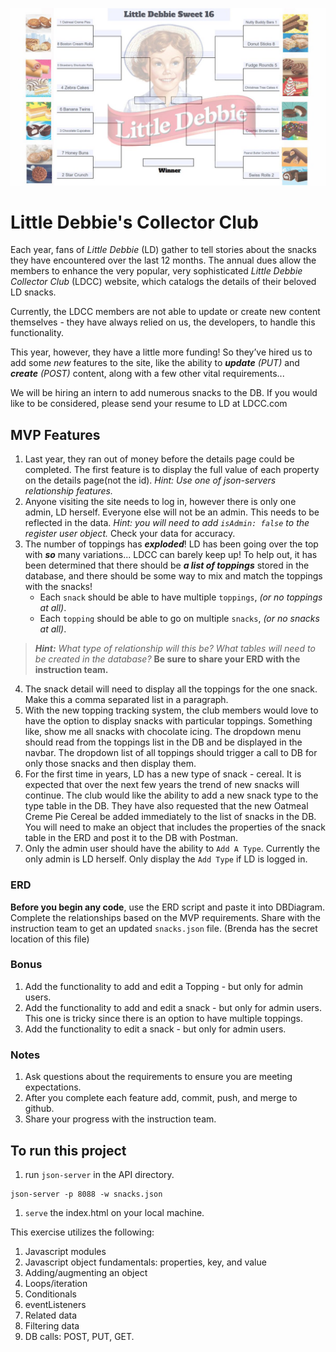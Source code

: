 ![LDCC](images/ldBracket.jpg)
# Little Debbie's Collector Club

Each year, fans of _Little Debbie_ (LD) gather to tell stories about the snacks they have encountered over the last 12 months. The annual dues allow the members to enhance the very popular, very sophisticated _Little Debbie Collector Club_ (LDCC) website, which catalogs the details of their beloved LD snacks.

Currently, the LDCC members are not able to update or create new content themselves - they have always relied on us, the developers, to handle this functionality.

This year, however, they have a little more funding! So they’ve hired us to add some _new_ features to the site, like the ability to ***update*** _(PUT)_ and ***create*** _(POST)_ content, along with a few other vital requirements...

We will be hiring an intern to add numerous snacks to the DB. If you would like to be considered, please send your resume to LD at LDCC.com


## MVP Features

1. Last year, they ran out of money before the details page could be completed. The first feature is to display the full value of each property on the details page(not the id). *Hint: Use one of json-servers relationship features.*
1. Anyone visiting the site needs to log in, however there is only one admin, LD herself. Everyone else will not be an admin. This needs to be reflected in the data. *Hint: you will need to add `isAdmin: false` to the register user object.* Check your data for accuracy. 
1. The number of toppings has ***exploded***! LD has been going over the top with ***so*** many variations... LDCC can barely keep up! To help out, it has been determined that there should be ***a list of toppings*** stored in the database, and there should be some way to mix and match the toppings with the snacks!
    - Each `snack` should be able to have multiple `toppings`, _(or no toppings at all)_.
    - Each `topping` should be able to go on multiple `snacks`, _(or no snacks at all)_.
> _**Hint:**_
> _What type of relationship will this be?_
> _What tables will need to be created in the database?_
> **Be sure to share your ERD with the instruction team.**
4. The snack detail will need to display all the toppings for the one snack. Make this a comma separated list in a paragraph.
1. With the new topping tracking system, the club members would love to have the option to display snacks with particular toppings. Something like, show me all snacks with chocolate icing. The dropdown menu should read from the toppings list in the DB and be displayed in the navbar. The dropdown list of all toppings should trigger a call to DB for only those snacks and then display them.
1. For the first time in years, LD has a new type of snack - cereal. It is expected that over the next few years the trend of new snacks will continue. The club would like the ability to add a new snack type to the type table in the DB. They have also requested that the new Oatmeal Creme Pie Cereal be added immediately to the list of snacks in the DB. You will need to make an object that includes the properties of the snack table in the ERD and post it to the DB with Postman.
1. Only the admin user should have the ability to `Add A Type`. Currently the only admin is LD herself. Only display the `Add Type` if LD is logged in.

### ERD
**Before you begin any code**, use the ERD script and paste it into DBDiagram. Complete the relationships based on the MVP requirements. Share with the instruction team to get an updated `snacks.json` file. (Brenda has the secret location of this file)

### Bonus
1. Add the functionality to add and edit a Topping - but only for admin users.
1. Add the functionality to add and edit a snack - but only for admin users. This one is tricky since there is an option to have multiple toppings.
1. Add the functionality to edit a snack - but only for admin users. 

### Notes
1. Ask questions about the requirements to ensure you are meeting expectations.
1. After you complete each feature add, commit, push, and merge to github.
1. Share your progress with the instruction team.

## To run this project
1. run `json-server` in the API directory.
```
json-server -p 8088 -w snacks.json
```
1. `serve` the index.html on your local machine.


This exercise utilizes the following:
1. Javascript modules
1. Javascript object fundamentals: properties, key, and value
1. Adding/augmenting an object
1. Loops/iteration
1. Conditionals
1. eventListeners
1. Related data
1. Filtering data
1. DB calls: POST, PUT, GET.
